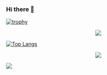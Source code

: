 ### Hi there 👋

<!--
**ho0-kim/ho0-kim** is a ✨ _special_ ✨ repository because its `README.md` (this file) appears on your GitHub profile.

Here are some ideas to get you started:

- 🔭 I’m currently working on ...
- 🌱 I’m currently learning ...
- 👯 I’m looking to collaborate on ...
- 🤔 I’m looking for help with ...
- 💬 Ask me about ...
- 📫 How to reach me: ...
- 😄 Pronouns: ...
- ⚡ Fun fact: ...
-->

[![trophy](https://github-profile-trophy.vercel.app/?username=ho0-kim)](https://github.com/ryo-ma/github-profile-trophy)

<p align="center">
  <img alig src="https://github-profile-trophy.vercel.app/?username=ho0-kim" />
</p>

[![Top Langs](https://github-readme-stats.vercel.app/api/top-langs/?username=ho0-kim&layout=compact)](https://github.com/anuraghazra/github-readme-stats)

<p align="center">
  <img alig src="https://github-readme-stats.vercel.app/api/top-langs/?username=ho0-kim&layout=compact" />
</p>

<a href="https://hits.seeyoufarm.com"><img src="https://hits.seeyoufarm.com/api/count/incr/badge.svg?url=https%3A%2F%2Fgithub.com%2Fho0-kim&count_bg=%2379C83D&title_bg=%23555555&icon=&icon_color=%23E7E7E7&title=hits&edge_flat=false"/></a>
